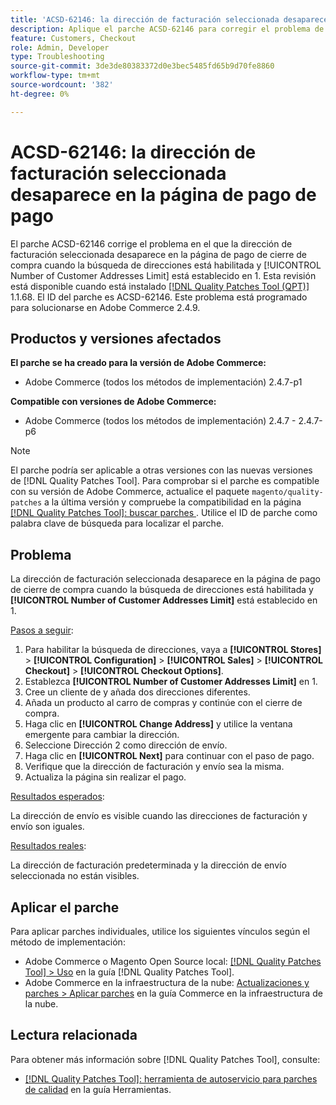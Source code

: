 ```yaml
---
title: 'ACSD-62146: la dirección de facturación seleccionada desaparece en la página de pago de pago'
description: Aplique el parche ACSD-62146 para corregir el problema de Adobe Commerce en el que la dirección de facturación seleccionada desaparece en la página de pago de cierre de compra cuando la búsqueda de direcciones está habilitada y el límite de número de direcciones de cliente está establecido en 1.
feature: Customers, Checkout
role: Admin, Developer
type: Troubleshooting
source-git-commit: 3de3de80383372d0e3bec5485fd65b9d70fe8860
workflow-type: tm+mt
source-wordcount: '382'
ht-degree: 0%

---
```



# ACSD-62146: la dirección de facturación seleccionada desaparece en la página de pago de pago

El parche ACSD-62146 corrige el problema en el que la dirección de facturación seleccionada desaparece en la página de pago de cierre de compra cuando la búsqueda de direcciones está habilitada y [!UICONTROL Number of Customer Addresses Limit] está establecido en 1. Esta revisión está disponible cuando está instalado [[!DNL Quality Patches Tool (QPT)]](/help/tools/quality-patches-tool/quality-patches-tool-to-self-serve-quality-patches.md) 1.1.68. El ID del parche es ACSD-62146. Este problema está programado para solucionarse en Adobe Commerce 2.4.9.

## Productos y versiones afectados

**El parche se ha creado para la versión de Adobe Commerce:**

* Adobe Commerce (todos los métodos de implementación) 2.4.7-p1

**Compatible con versiones de Adobe Commerce:**

* Adobe Commerce (todos los métodos de implementación) 2.4.7 - 2.4.7-p6

>[!NOTE]
>
>El parche podría ser aplicable a otras versiones con las nuevas versiones de [!DNL Quality Patches Tool]. Para comprobar si el parche es compatible con su versión de Adobe Commerce, actualice el paquete `magento/quality-patches` a la última versión y compruebe la compatibilidad en la página [[!DNL Quality Patches Tool]: buscar parches ](https://experienceleague.adobe.com/tools/commerce-quality-patches/index.html?lang=es). Utilice el ID de parche como palabra clave de búsqueda para localizar el parche.

## Problema

La dirección de facturación seleccionada desaparece en la página de pago de cierre de compra cuando la búsqueda de direcciones está habilitada y **[!UICONTROL Number of Customer Addresses Limit]** está establecido en 1.

<u>Pasos a seguir</u>:

1. Para habilitar la búsqueda de direcciones, vaya a **[!UICONTROL Stores]** > **[!UICONTROL Configuration]** > **[!UICONTROL Sales]** > **[!UICONTROL Checkout]** > **[!UICONTROL Checkout Options]**.
1. Establezca **[!UICONTROL Number of Customer Addresses Limit]** en 1.
1. Cree un cliente de y añada dos direcciones diferentes.
1. Añada un producto al carro de compras y continúe con el cierre de compra.
1. Haga clic en **[!UICONTROL Change Address]** y utilice la ventana emergente para cambiar la dirección.
1. Seleccione Dirección 2 como dirección de envío.
1. Haga clic en **[!UICONTROL Next]** para continuar con el paso de pago.
1. Verifique que la dirección de facturación y envío sea la misma.
1. Actualiza la página sin realizar el pago.

<u>Resultados esperados</u>:

La dirección de envío es visible cuando las direcciones de facturación y envío son iguales.

<u>Resultados reales</u>:

La dirección de facturación predeterminada y la dirección de envío seleccionada no están visibles.

## Aplicar el parche

Para aplicar parches individuales, utilice los siguientes vínculos según el método de implementación:

* Adobe Commerce o Magento Open Source local: [[!DNL Quality Patches Tool] > Uso](/help/tools/quality-patches-tool/usage.md) en la guía [!DNL Quality Patches Tool].
* Adobe Commerce en la infraestructura de la nube: [Actualizaciones y parches > Aplicar parches](https://experienceleague.adobe.com/docs/commerce-cloud-service/user-guide/develop/upgrade/apply-patches.html?lang=es) en la guía Commerce en la infraestructura de la nube.

## Lectura relacionada

Para obtener más información sobre [!DNL Quality Patches Tool], consulte:

* [[!DNL Quality Patches Tool]: herramienta de autoservicio para parches de calidad](/help/tools/quality-patches-tool/quality-patches-tool-to-self-serve-quality-patches.md) en la guía Herramientas.
